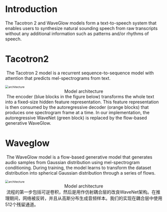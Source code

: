 # Introduction

 The Tacotron 2 and WaveGlow models form a text-to-speech system that enables users to synthesize natural sounding speech from raw transcripts without any additional information such as patterns and/or rhythms of speech. 



# Tacotron2

​     The Tacotron 2 model is a recurrent sequence-to-sequence model with attention that predicts mel-spectrograms from text.  

<img src="https://github.com/NVIDIA/DeepLearningExamples/blob/master/PyTorch/SpeechSynthesis/Tacotron2/img/tacotron2_arch.png?raw=true" alt="architecture " style="zoom:65%;" />

<center>Model architecture</center>
​    The encoder (blue blocks in the figure below) transforms the whole text into a fixed-size hidden feature representation. This feature representation is then consumed by the autoregressive decoder (orange blocks) that produces one spectrogram frame at a time. In our implementation, the autoregressive WaveNet (green block) is replaced by the flow-based generative WaveGlow. 

 

# Waveglow

​    The WaveGlow model is a flow-based generative model that generates audio samples from Gaussian distribution using mel-spectrogram conditioning.  During training, the model learns to transform the dataset distribution into spherical Gaussian distribution through a series of flows.  

 

<img src="https://github.com/NVIDIA/DeepLearningExamples/blob/master/PyTorch/SpeechSynthesis/Tacotron2/img/waveglow_arch.png?raw=true" alt="architecture " style="zoom:65%;" />

<center>Model architecture</center>
​    流程的第一步包括可逆卷积，然后是用作仿射耦合层的改良WaveNet架构。在推理期间，网络被反转，并且从高斯分布生成音频样本。我们的实现在耦合层中使用512个残留通道。 
